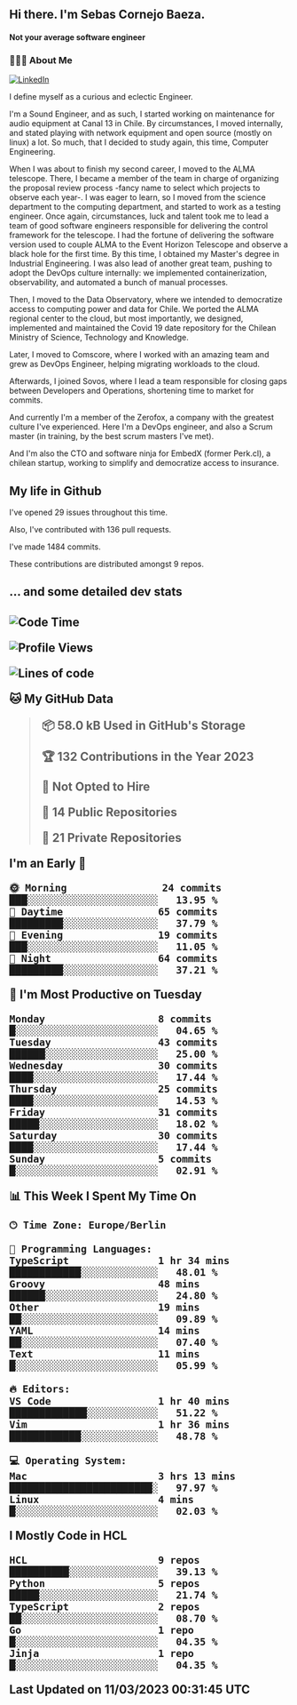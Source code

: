 <h2> Hi there.  I'm Sebas Cornejo Baeza.</h2>
<h4> Not your average software engineer</h4>
<h3> 👨🏻‍💻 About Me </h3>
<a href="http://linkedin.com/in/sebastian-cornejo-baeza/"><img alt="LinkedIn" src="https://img.shields.io/badge/Sebas%20Cornejo%20-informational?style=appveyor&logo=linkedin"></a>


I define myself as a curious and eclectic Engineer.

I'm a Sound Engineer, and as such, I started working on maintenance for audio equipment at Canal 13 in Chile.
By circumstances, I moved internally, and stated playing with network equipment and open source (mostly on linux) 
a lot. So much, that I decided to study again, this time, Computer Engineering.

When I was about to finish my second career, I moved to the ALMA telescope. There, I became a member of the team
in charge of organizing the proposal review process -fancy name to select which projects to observe each year-. 
I was eager to learn, so I moved from the science department to the computing department, and started to work as 
a testing engineer. Once again, circumstances, luck and talent took me to lead a team of good software engineers 
responsible for delivering the control framework for the telescope. I had the fortune of delivering the software
version used to couple ALMA to the Event Horizon Telescope and observe a black hole for the first time.
By this time, I obtained my Master's degree in Industrial Engineering.
I was also lead of another great team, pushing to adopt the DevOps culture internally: we implemented containerization, observability, and automated a bunch of manual processes.

Then, I moved to the Data Observatory, where we intended to democratize access to computing power
and data for Chile. We ported the ALMA regional center to the cloud, but most importantly, we designed, implemented
and maintained the Covid 19 date repository for the Chilean Ministry of Science, Technology and Knowledge.

Later, I moved to Comscore, where I worked with an amazing team and grew as DevOps Engineer, helping migrating workloads to the cloud.

Afterwards, I joined Sovos, where I lead a team responsible for closing gaps between Developers and Operations, shortening time to market for commits.

And currently I'm a member of the Zerofox, a company with the greatest culture I've experienced. Here I'm a DevOps
engineer, and also a Scrum master (in training, by the best scrum masters I've met).
 
And I'm also the CTO and software ninja for EmbedX (former Perk.cl), a chilean startup, working to simplify and democratize access to insurance.

<h2> My life in Github </h2>

I've opened 29 issues throughout this time.

Also, I've contributed with 136 pull requests.

I've made 1484 commits.

These contributions are distributed amongst 9 repos.

<h2>... and some detailed dev stats<h2>

<!--START_SECTION:waka-->
![Code Time](http://img.shields.io/badge/Code%20Time-286%20hrs%2059%20mins-blue)

![Profile Views](http://img.shields.io/badge/Profile%20Views-0-blue)

![Lines of code](https://img.shields.io/badge/From%20Hello%20World%20I%27ve%20Written-540.2%20thousand%20lines%20of%20code-blue)

**🐱 My GitHub Data** 

> 📦 58.0 kB Used in GitHub's Storage 
 > 
> 🏆 132 Contributions in the Year 2023
 > 
> 🚫 Not Opted to Hire
 > 
> 📜 14 Public Repositories 
 > 
> 🔑 21 Private Repositories 
 > 
**I'm an Early 🐤** 

```text
🌞 Morning                24 commits          ███░░░░░░░░░░░░░░░░░░░░░░   13.95 % 
🌆 Daytime                65 commits          █████████░░░░░░░░░░░░░░░░   37.79 % 
🌃 Evening                19 commits          ███░░░░░░░░░░░░░░░░░░░░░░   11.05 % 
🌙 Night                  64 commits          █████████░░░░░░░░░░░░░░░░   37.21 % 
```
📅 **I'm Most Productive on Tuesday** 

```text
Monday                   8 commits           █░░░░░░░░░░░░░░░░░░░░░░░░   04.65 % 
Tuesday                  43 commits          ██████░░░░░░░░░░░░░░░░░░░   25.00 % 
Wednesday                30 commits          ████░░░░░░░░░░░░░░░░░░░░░   17.44 % 
Thursday                 25 commits          ████░░░░░░░░░░░░░░░░░░░░░   14.53 % 
Friday                   31 commits          █████░░░░░░░░░░░░░░░░░░░░   18.02 % 
Saturday                 30 commits          ████░░░░░░░░░░░░░░░░░░░░░   17.44 % 
Sunday                   5 commits           █░░░░░░░░░░░░░░░░░░░░░░░░   02.91 % 
```


📊 **This Week I Spent My Time On** 

```text
🕑︎ Time Zone: Europe/Berlin

💬 Programming Languages: 
TypeScript               1 hr 34 mins        ████████████░░░░░░░░░░░░░   48.01 % 
Groovy                   48 mins             ██████░░░░░░░░░░░░░░░░░░░   24.80 % 
Other                    19 mins             ██░░░░░░░░░░░░░░░░░░░░░░░   09.89 % 
YAML                     14 mins             ██░░░░░░░░░░░░░░░░░░░░░░░   07.40 % 
Text                     11 mins             █░░░░░░░░░░░░░░░░░░░░░░░░   05.99 % 

🔥 Editors: 
VS Code                  1 hr 40 mins        █████████████░░░░░░░░░░░░   51.22 % 
Vim                      1 hr 36 mins        ████████████░░░░░░░░░░░░░   48.78 % 

💻 Operating System: 
Mac                      3 hrs 13 mins       ████████████████████████░   97.97 % 
Linux                    4 mins              █░░░░░░░░░░░░░░░░░░░░░░░░   02.03 % 
```

**I Mostly Code in HCL** 

```text
HCL                      9 repos             ██████████░░░░░░░░░░░░░░░   39.13 % 
Python                   5 repos             █████░░░░░░░░░░░░░░░░░░░░   21.74 % 
TypeScript               2 repos             ██░░░░░░░░░░░░░░░░░░░░░░░   08.70 % 
Go                       1 repo              █░░░░░░░░░░░░░░░░░░░░░░░░   04.35 % 
Jinja                    1 repo              █░░░░░░░░░░░░░░░░░░░░░░░░   04.35 % 
```




 Last Updated on 11/03/2023 00:31:45 UTC
<!--END_SECTION:waka-->
